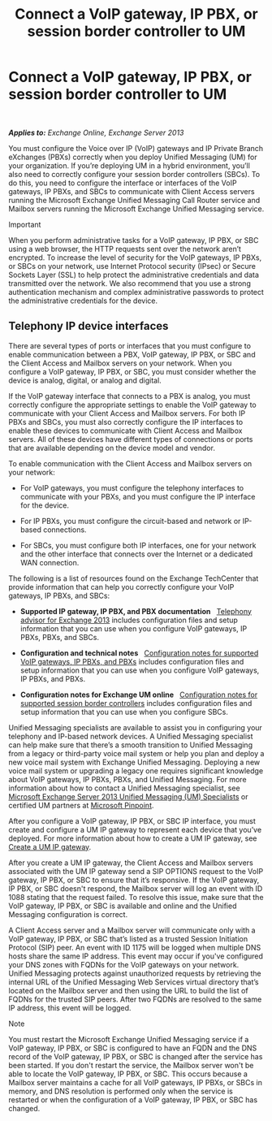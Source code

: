 ﻿---
title: 'Connect a VoIP gateway, IP PBX, or session border controller to UM'
TOCTitle: Connect a VoIP gateway, IP PBX, or session border controller to UM
ms:assetid: a7cecf59-b93a-413b-bb88-29f2669ef2cf
ms:mtpsurl: https://technet.microsoft.com/en-us/library/Bb124084(v=EXCHG.150)
ms:contentKeyID: 49315480
ms.date: 12/09/2016
mtps_version: v=EXCHG.150
---

# Connect a VoIP gateway, IP PBX, or session border controller to UM

 

_**Applies to:** Exchange Online, Exchange Server 2013_


You must configure the Voice over IP (VoIP) gateways and IP Private Branch eXchanges (PBXs) correctly when you deploy Unified Messaging (UM) for your organization. If you’re deploying UM in a hybrid environment, you’ll also need to correctly configure your session border controllers (SBCs). To do this, you need to configure the interface or interfaces of the VoIP gateways, IP PBXs, and SBCs to communicate with Client Access servers running the Microsoft Exchange Unified Messaging Call Router service and Mailbox servers running the Microsoft Exchange Unified Messaging service.


> [!IMPORTANT]
> When you perform administrative tasks for a VoIP gateway, IP PBX, or SBC using a web browser, the HTTP requests sent over the network aren’t encrypted. To increase the level of security for the VoIP gateways, IP PBXs, or SBCs on your network, use Internet Protocol security (IPsec) or Secure Sockets Layer (SSL) to help protect the administrative credentials and data transmitted over the network. We also recommend that you use a strong authentication mechanism and complex administrative passwords to protect the administrative credentials for the device.



## Telephony IP device interfaces

There are several types of ports or interfaces that you must configure to enable communication between a PBX, VoIP gateway, IP PBX, or SBC and the Client Access and Mailbox servers on your network. When you configure a VoIP gateway, IP PBX, or SBC, you must consider whether the device is analog, digital, or analog and digital.

If the VoIP gateway interface that connects to a PBX is analog, you must correctly configure the appropriate settings to enable the VoIP gateway to communicate with your Client Access and Mailbox servers. For both IP PBXs and SBCs, you must also correctly configure the IP interfaces to enable these devices to communicate with Client Access and Mailbox servers. All of these devices have different types of connections or ports that are available depending on the device model and vendor.

To enable communication with the Client Access and Mailbox servers on your network:

  - For VoIP gateways, you must configure the telephony interfaces to communicate with your PBXs, and you must configure the IP interface for the device.

  - For IP PBXs, you must configure the circuit-based and network or IP-based connections.

  - For SBCs, you must configure both IP interfaces, one for your network and the other interface that connects over the Internet or a dedicated WAN connection.

The following is a list of resources found on the Exchange TechCenter that provide information that can help you correctly configure your VoIP gateways, IP PBXs, and SBCs:

  - **Supported IP gateway, IP PBX, and PBX documentation**   [Telephony advisor for Exchange 2013](https://docs.microsoft.com/en-us/exchange/voice-mail-unified-messaging/telephone-system-integration-with-um/telephony-advisor-for-exchange-2013) includes configuration files and setup information that you can use when you configure VoIP gateways, IP PBXs, PBXs, and SBCs.

  - **Configuration and technical notes**   [Configuration notes for supported VoIP gateways, IP PBXs, and PBXs](https://docs.microsoft.com/en-us/exchange/voice-mail-unified-messaging/telephone-system-integration-with-um/configuration-notes-for-voip-gateways) includes configuration files and setup information that you can use when you configure VoIP gateways, IP PBXs, and PBXs.

  - **Configuration notes for Exchange UM online**   [Configuration notes for supported session border controllers](https://docs.microsoft.com/en-us/exchange/voice-mail-unified-messaging/telephone-system-integration-with-um/configuration-notes-for-session-border-controllers) includes configuration files and setup information that you can use when you configure SBCs.

Unified Messaging specialists are available to assist you in configuring your telephony and IP-based network devices. A Unified Messaging specialist can help make sure that there’s a smooth transition to Unified Messaging from a legacy or third-party voice mail system or help you plan and deploy a new voice mail system with Exchange Unified Messaging. Deploying a new voice mail system or upgrading a legacy one requires significant knowledge about VoIP gateways, IP PBXs, PBXs, and Unified Messaging. For more information about how to contact a Unified Messaging specialist, see [Microsoft Exchange Server 2013 Unified Messaging (UM) Specialists](http://go.microsoft.com/fwlink/p/?linkid=262708) or certified UM partners at [Microsoft Pinpoint](https://go.microsoft.com/fwlink/p/?linkid=261951).

After you configure a VoIP gateway, IP PBX, or SBC IP interface, you must create and configure a UM IP gateway to represent each device that you’ve deployed. For more information about how to create a UM IP gateway, see [Create a UM IP gateway](https://docs.microsoft.com/en-us/exchange/voice-mail-unified-messaging/connect-voice-mail-system/create-um-ip-gateway).

After you create a UM IP gateway, the Client Access and Mailbox servers associated with the UM IP gateway send a SIP OPTIONS request to the VoIP gateway, IP PBX, or SBC to ensure that it’s responsive. If the VoIP gateway, IP PBX, or SBC doesn't respond, the Mailbox server will log an event with ID 1088 stating that the request failed. To resolve this issue, make sure that the VoIP gateway, IP PBX, or SBC is available and online and the Unified Messaging configuration is correct.

A Client Access server and a Mailbox server will communicate only with a VoIP gateway, IP PBX, or SBC that’s listed as a trusted Session Initiation Protocol (SIP) peer. An event with ID 1175 will be logged when multiple DNS hosts share the same IP address. This event may occur if you've configured your DNS zones with FQDNs for the VoIP gateways on your network. Unified Messaging protects against unauthorized requests by retrieving the internal URL of the Unified Messaging Web Services virtual directory that’s located on the Mailbox server and then using the URL to build the list of FQDNs for the trusted SIP peers. After two FQDNs are resolved to the same IP address, this event will be logged.


> [!NOTE]
> You must restart the Microsoft&nbsp;Exchange Unified Messaging service if a VoIP gateway, IP PBX, or SBC is configured to have an FQDN and the DNS record of the VoIP gateway, IP PBX, or SBC is changed after the service has been started. If you don't restart the service, the Mailbox server won't be able to locate the VoIP gateway, IP PBX, or SBC. This occurs because a Mailbox server maintains a cache for all VoIP gateways, IP PBXs, or SBCs in memory, and DNS resolution is performed only when the service is restarted or when the configuration of a VoIP gateway, IP PBX, or SBC has changed.


